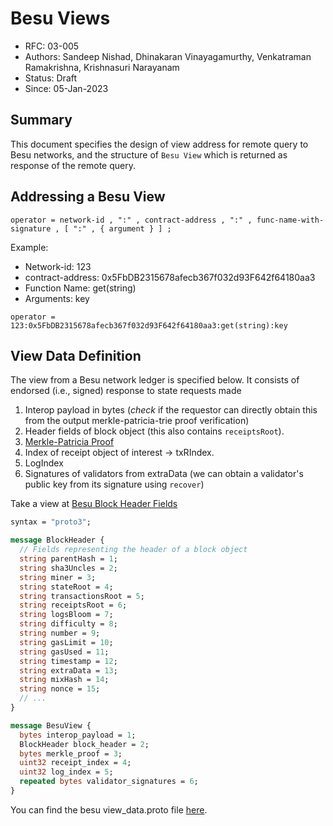 <!--
 Copyright IBM Corp. All Rights Reserved.

 SPDX-License-Identifier: CC-BY-4.0
 -->
# Besu Views

- RFC: 03-005
- Authors: Sandeep Nishad, Dhinakaran Vinayagamurthy, Venkatraman Ramakrishna, Krishnasuri Narayanam
- Status: Draft
- Since: 05-Jan-2023

## Summary

This document specifies the design of view address for remote query to Besu networks, and the structure of `Besu View` which is returned as response of the remote query.

## Addressing a Besu View

```
operator = network-id , ":" , contract-address , ":" , func-name-with-signature , [ ":" , { argument } ] ;
```

Example:

-   Network-id: 123
-   contract-address: 0x5FbDB2315678afecb367f032d93F642f64180aa3
-   Function Name: get(string)
-   Arguments: key

```
operator = 123:0x5FbDB2315678afecb367f032d93F642f64180aa3:get(string):key
```

## View Data Definition
The view from a Besu network ledger is specified below. It consists of endorsed (i.e., signed) response to state requests made

1. Interop payload in bytes (_check_ if the requestor can directly obtain this from the output merkle-patricia-trie proof verification)
2. Header fields of block object (this also contains `receiptsRoot`).
3. [Merkle-Patricia Proof](https://ethereum.org/en/developers/docs/data-structures-and-encoding/patricia-merkle-trie/)
4. Index of receipt object of interest -> txRIndex.
5. LogIndex
6. Signatures of validators from extraData (we can obtain a validator's public key from its signature using `recover`)

Take a view at [Besu Block Header Fields](https://github.com/hyperledger/besu/blob/21.7.0/ethereum/core/src/main/java/org/hyperledger/besu/ethereum/core/BlockHeader.java#L199)

```protobuf
syntax = "proto3";

message BlockHeader {
  // Fields representing the header of a block object
  string parentHash = 1;
  string sha3Uncles = 2;
  string miner = 3;
  string stateRoot = 4;
  string transactionsRoot = 5;
  string receiptsRoot = 6;
  string logsBloom = 7;
  string difficulty = 8;
  string number = 9;
  string gasLimit = 10;
  string gasUsed = 11;
  string timestamp = 12;
  string extraData = 13;
  string mixHash = 14;
  string nonce = 15;
  // ...
}

message BesuView {
  bytes interop_payload = 1;
  BlockHeader block_header = 2;
  bytes merkle_proof = 3;
  uint32 receipt_index = 4;
  uint32 log_index = 5;
  repeated bytes validator_signatures = 6;
}
```

You can find the besu view_data.proto file [here](https://github.com/hyperledger-cacti/cacti/blob/main/weaver/common/protos/besu/view_data.proto).
